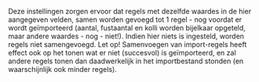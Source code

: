 Deze instellingen zorgen ervoor dat regels met dezelfde waardes in de hier aangegeven velden, samen worden gevoegd tot 1 regel - nog voordat er wordt geïmporteerd (aantal, fustaantal en kolli worden bijelkaar opgeteld, maar andere waardes - nog - niet!).
Indien hier niets is ingesteld, worden regels niet samengevoegd.
Let op! Samenvoegen van import-regels heeft effect ook op het tonen wat er niet (succesvol) is geïmporteerd, en zal andere regels tonen dan daadwerkelijk in het importbestand stonden (en waarschijnlijk ook minder regels).
